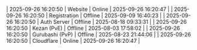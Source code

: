 | 2025-09-26 16:20:50 | Website | Online | 2025-09-26 16:20:47 |
| 2025-09-26 16:20:50 | Registration | Offline | 2025-09-09 16:40:23 |
| 2025-09-26 16:20:50 | Auth Server | Offline | 2025-08-18 09:33:31 |
| 2025-09-26 16:20:50 | Kezan (PvE) | Offline | 2025-08-03 17:58:02 |
| 2025-09-26 16:20:50 | Gurubashi (PvP) | Offline | 2025-08-23 21:44:06 |
| 2025-09-26 16:20:50 | Cloudflare | Online | 2025-09-26 16:20:47 |
